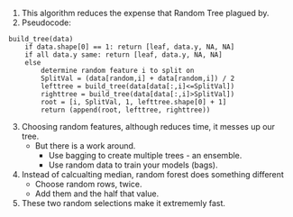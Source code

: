 1. This algorithm reduces the expense that Random Tree plagued by.
2. Pseudocode:
```
build_tree(data)
    if data.shape[0] == 1: return [leaf, data.y, NA, NA] 
    if all data.y same: return [leaf, data.y, NA, NA] 
    else
        determine random feature i to split on
        SplitVal = (data[random,i] + data[random,i]) / 2 
        lefttree = build_tree(data[data[:,i]<=SplitVal]) 
        righttree = build_tree(data[data[:,i]>SplitVal]) 
        root = [i, SplitVal, 1, lefttree.shape[0] + 1] 
        return (append(root, lefttree, righttree))
```
3. Choosing random features, although reduces time, it messes up our tree.
    - But there is a work around.
        - Use bagging to create multiple trees - an ensemble.
        - Use random data to train your models (bags).
4. Instead of calcualting median, random forest does something different
    - Choose random rows, twice.
    - Add them and the half that value.
5. These two random selections make it extrememly fast.